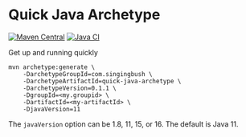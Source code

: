 Quick Java Archetype
====================

[![Maven Central](https://img.shields.io/maven-central/v/com.singingbush/quick-java-archetype.svg?label=Maven%20Central)](https://search.maven.org/search?q=g:%22com.singingbush%22%20AND%20a:%22quick-java-archetype%22) [![Java CI](https://github.com/SingingBush/quick-java-archetype/actions/workflows/maven.yml/badge.svg)](https://github.com/SingingBush/quick-java-archetype/actions/workflows/maven.yml)

Get up and running quickly

```text
mvn archetype:generate \
    -DarchetypeGroupId=com.singingbush \
    -DarchetypeArtifactId=quick-java-archetype \
    -DarchetypeVersion=0.1.1 \
    -DgroupId=<my.groupid> \
    -DartifactId=<my-artifactId> \
    -DjavaVersion=11
```

The `javaVersion` option can be 1.8, 11, 15, or 16. The default is Java 11.
